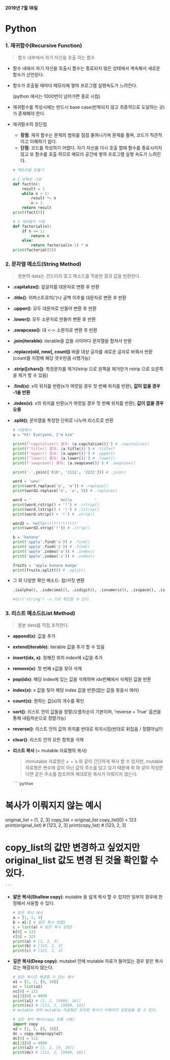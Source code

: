 #### 2019년 7월 18일

# Python 

### 1. 재귀함수(Recursive Function)

> 함수 내부에서 자기 자신을 호출 하는 함수

- 함수 내에서 자기 자신을 호출시 함수는 종료되지 않은 상태에서 계속해서 새로운 함수가 선언된다.

- 함수가 호출될 때마다 메모리에 쌓여 프로그램 실행속도가 느려진다.

  (python 에서는 1000번이 넘어가면 종료 시킴)

- 재귀함수를 작성시에는 반드시 base case(반복되지 않고 최종적으로 도달하는 곳)가 존재해야 한다.

- 재귀함수의 장단점

  - __장점__: 재귀 함수는 문제의 범위를 점점 줄여나가며 문제를 풀며, 코드가 직관적이고 이해하기 쉽다.
  - __단점__: 코드를 작성하기 어렵다. 자기 자신을 다시 호출 할때 함수를 종료시키지 않고 또 함수를 호출 하므로 메모리 공간에 쌓여 프로그램 실행 속도가 느려진다.

  ```python
  # 팩토리얼 만들기
  
  # 1.반복문 사용
  def fact(n):
      result = 1
      while n > 1:
          result *= n
          n-= 1
      return result
  print(fact(5))
  
  # 2.재귀함수 사용
  def factorial(n):
      if n <= 1:
          return n
      else:
          return factorial(n-1) * n
  print(factorial(5))
  ```





### 2. 문자열 메소드(String Method)

> 원본의 data는 건드리지 않고 메소드를 적용한 결과 값을 반환한다.

 - __.capitalize()__: 앞글자를 대문자로 변환 후 반환

 - __.title()__: 어퍼스트로피(')나 공백 이후를 대문자로 변환 후 반환

 - __.upper()__: 모두 대문자로 만들어 변환 후 반환

 - __.lower()__: 모두 소문자로 만들어 변환 후 반환

 - __.swapcase()__: 대 <-> 소문자로 변환 후 반환

 - __.join(iterable)__: iterable을 값들 사이마다 문자열을 합쳐서 반환

 - __.replace(old, new[, count])__ 바꿀 대상 글자를 새로운 글자로 바꿔서 반환(count를 지정해 해당 갯수만큼 시행가능)

 - __.strip([chars])__: 특정문자를 제거(lstrip 으로 왼쪽을 제거한거 rstrip 으로 오른쪽을 제거 할 수 있음)

 - __.find(x)__: x의 위치를 반환(x가 여럿일 경우 첫 번째 위치를 반환), __값이 없을 경우 -1을 반환__

 - __.index(x)__: x의 위치를 반환(x가 여럿일 경우 첫 번째 위치를 반환), __값이 없을 경우 오류__

 - __.split()__: 문자열을 특정한 단위로 나누어 리스트로 반환

   ```python
   # 사용예시
   a = "hI! Everyone, I'm kim"
   
   print(f'capitalize() 결과: {a.capitalize()}') # .capitalize()
   print(f'title() 결과: {a.title()}') # .title()
   print(f'upper() 결과: {a.upper()}') # .upper()
   print(f'lower() 결과: {a.lower()}') # .lower()
   print(f'swapcase() 결과: {a.swapcase()}') # .swapcase()
   
   print('-'.join(['010', '1111', '2222'])) # .join()
   
   word = 'wow!'
   print(word.replace('o', 'a')) # .replace()
   print(word2.replace('o', 'a', 3)) # .replace()
   
   word = '             hello          '
   print(word.rstrip() + '!') # .rstrip()
   print(word.lstrip() + '!') # .lstrip()
   print(word.strip() + '!') # .strip()
   
   word2 = 'hello!!!!!!!!!!!!!!'
   print(word2.strip('!')) # .strip()
   
   b = 'banana'
   print('apple'.find('a')) # .find()
   print('apple'.find('z')) # .find()
   print('apple'.index('a')) # .index()
   print('apple'.index('z')) # .index()
   
   fruits = 'apple banana mango'
   print(fruits.split()) # .split()
   ```

 - 그 외 다양한 확인 메소드: 참/거짓 변환

   ```python
   .isalpha(), .isdecimal(), .isdigit(), .isnumeric(), .isspace(), .issuper(), .istitle(), .islower()
   
   #dir('string') -> 으로 확인할 수 있다.
   ```

   

### 3. 리스트 메소드(List Method)

> 원본 data를 직접 조작한다.

- __append(x)__: 값을 추가

- __extend(iterable)__: iterable 값을 추가 할 수 있음

- __insert(idx, x)__: 정해진 위치 index에 x값을 추가

- __remove(x)__: 첫 번째 x값을 찾아 삭제

- __pop(idx)__: 해당 index에 있는 값을 삭제하며 idx번째에서 삭제된 값을 반환

- __index(x)__: x 값을 찾아 해당 index 값을 반환(없는 값을 찾을시 에러)

- __count(x)__: 원하는 값(x)의 개수를 확인

- __sort()__: 리스트 안의 값들을 정렬(오름차순이 기본이며, 'reverse = True' 옵션을 통해 내림차순으로 정렬가능)

- __reverse()__: 리스트 안의 값의 위치를 반대로 위치시킴(반대로 뒤집음 / 정렬아님!!)

- __clear()__: 리스트 안의 모든 항목을 삭제

- __리스트 복사__ (= mutable 자료형의 복사)

  > immutable 자료형은 `a = b` 와 같이 간단하게 복사 할 수 있지만, mutable 자료형은 변수에 값이 아닌 값의 주소를 담고 있기 때문에 위 와 같이 작성한다면 같은 주소를 참조하여 제대로된 복사가 이뤄지지 않는다.

	  ```python
# 복사가 이뤄지지 않는 예시
  original_list = [1, 2, 3]
copy_list = original_list
  copy_list[0] = 123
print(original_list) # [123, 2, 3]
  print(copy_list) # [123, 2, 3]
  
  # copy_list의 값만 변경하고 싶었지만 original_list 값도 변경 된 것을 확인할 수 있다.
    ```

  - __얕은 복사(Shallow copy)__: mutable 을 쉽게 복사 할 수 있지만 일부의 경우에 한정해서 사용할 수 있다.

    ```python
    # 얕은 복사 예시
    a = [1, 2, 3]
    b = a[:] # 얕은 복사 방법1
    c = list(a) # 얕은 복사 방법2
    b[0] = 123
    c[0] = 321
    print(a) # [1, 2, 3]
    print(b) # [123, 2, 3]
    print(c) # [321, 2, 3]
    ```
  
  - __깊은 복사(Deep copy)__: mutabel 안에 mutable 자료가 들어있는 경우 얕은 복사로는 해결되지 않는다.
  
    ```python
    # 얕은 복사로 해결할 수 없는 예시
    a1 = [1, 2, [9, 10]]
    sc = list(a1)
    sc[0] = 111
    sc[2][0] = 9999
    print(a1) # [1, 2, [9999, 10]]
    print(sc) # [111, 2, [9999, 10]]
    # mutable 안의 mutable 자료형은 완전한 복사가 이뤄지지 않았음을 알 수 있다.
    
    # 깊은 복사 예시(copy 모듈 사용)
    import copy
    a2 = [1, 2, [9, 10]]
    dc = copy.deepcopy(a2)
    dc[0] = 111
    dc[2][0] = 9999
    print(a2) # [1, 2, [9, 10]]
    print(dc) # [111, 2, [9999, 10]]
    ```